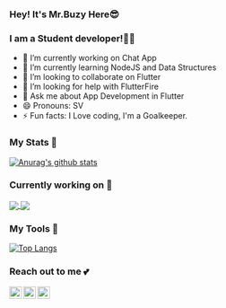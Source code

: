 ### Hey! It's Mr.Buzy Here😎

### I am a Student developer!👨‍🎓

- 🔭 I’m currently working on Chat App
- 🌱 I’m currently learning NodeJS and Data Structures
- 👯 I’m looking to collaborate on Flutter
- 🤔 I’m looking for help with FlutterFire
- 💬 Ask me about App Development in Flutter
- 😄 Pronouns: SV
- ⚡ Fun facts: I Love coding, I'm a Goalkeeper.

### My Stats 🤩

[![Anurag's github stats](https://github-readme-stats.svarunid.vercel.app/api?username=svarunid&count_private=true&show_icons=true&theme=radical)](https://github.com/svarunid/github-readme-stats)

### Currently working on 🔭

<a href="https://github.com/svarunid/github-readme-stats">
  <img align="center" src="https://github-readme-stats.svarunid.vercel.app/api/pin/?username=svarunid&repo=reactjs-practice&theme=radical" />
</a>
<a href="https://github.com/svarunid/convoychat">
  <img align="center" src="https://github-readme-stats.svarunid.vercel.app/api/pin/?username=svarunid&repo=nodejs-practice&theme=radical" />
</a>

### My Tools 🔨

[![Top Langs](https://github-readme-stats.svarunid.vercel.app/api/top-langs/?username=svarunid&layout=compact&theme=radical)](https://github.com/svarunid/github-readme-stats)

### Reach out to me 💕

[<img align="left" width="22" src="https://unpkg.com/simple-icons@v3/icons/instagram.svg" />][instagram]

[<img align="left" width="22" src="https://unpkg.com/simple-icons@v3/icons/linkedin.svg" />][linkedin]

[<img align="left" width="22" src="https://unpkg.com/simple-icons@v3/icons/twitter.svg" />][twitter]

<br/>

[twitter]: https://www.twitter.com/svarunid/
[linkedin]: https://www.linkedin.com/in/svarunid/
[instagram]: https://www.instagram.com/mouse.codes/
